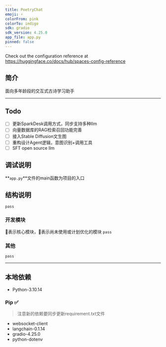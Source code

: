 ```yaml
---
title: PoetryChat
emoji: ⚡
colorFrom: pink
colorTo: indigo
sdk: gradio
sdk_version: 4.25.0
app_file: app.py
pinned: false
---
```


Check out the configuration reference at https://huggingface.co/docs/hub/spaces-config-reference


## 简介
面向多年龄段的交互式古诗学习助手

---

## Todo
- [ ] 更新SparkDesk调用方式，同步支持多种llm
- [ ] 向量数据库的RAG检索召回功能完善
- [ ] 接入Stable Diffusion文生图
- [ ] 重构设计Agent逻辑，意图识别+调用工具
- [ ] SFT open source llm

## 调试说明

**`app.py`**文件的main函数为项目的入口

## 结构说明
`pass`

### 开发模块
🌟表示核心模块，🌛表示尚未使用或计划优化的模块
`pass`
### 其他
`pass`

---

## 本地依赖
- Python-3.10.14

### Pip ✅
> 注意新的依赖要同步更新requirement.txt文件
- websocket-client
- langchain-0.1.14
- gradio-4.25.0
- python-dotenv

